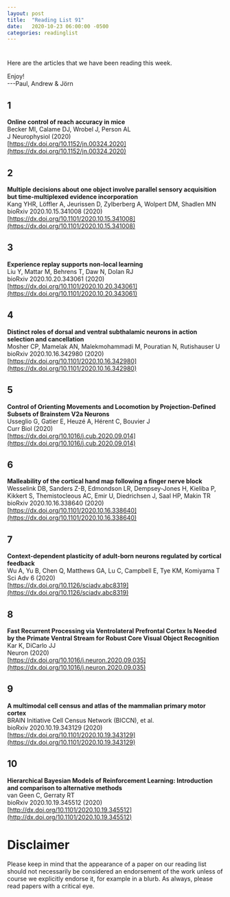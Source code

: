 ```yaml
---
layout: post
title:  "Reading List 91"
date:   2020-10-23 06:00:00 -0500
categories: readinglist
---
```


# 

Here are the articles that we have been reading this week.

Enjoy!  
---Paul, Andrew & Jörn

## 1
**Online control of reach accuracy in mice**  
Becker MI, Calame DJ, Wrobel J, Person AL  
J Neurophysiol (2020)  
[https://dx.doi.org/10.1152/jn.00324.2020](https://dx.doi.org/10.1152/jn.00324.2020)

## 2
**Multiple decisions about one object involve parallel sensory acquisition but time-multiplexed evidence incorporation**  
Kang YHR, Löffler A, Jeurissen D, Zylberberg A, Wolpert DM, Shadlen MN  
bioRxiv 2020.10.15.341008 (2020)  
[https://dx.doi.org/10.1101/2020.10.15.341008](https://dx.doi.org/10.1101/2020.10.15.341008)

## 3
**Experience replay supports non-local learning**  
Liu Y, Mattar M, Behrens T, Daw N, Dolan RJ  
bioRxiv 2020.10.20.343061 (2020)  
[https://dx.doi.org/10.1101/2020.10.20.343061](https://dx.doi.org/10.1101/2020.10.20.343061)

## 4
**Distinct roles of dorsal and ventral subthalamic neurons in action selection and cancellation**  
Mosher CP, Mamelak AN, Malekmohammadi M, Pouratian N, Rutishauser U  
bioRxiv 2020.10.16.342980 (2020)  
[https://dx.doi.org/10.1101/2020.10.16.342980](https://dx.doi.org/10.1101/2020.10.16.342980)

## 5
**Control of Orienting Movements and Locomotion by Projection-Defined Subsets of Brainstem V2a Neurons**  
Usseglio G, Gatier E, Heuzé A, Hérent C, Bouvier J  
Curr Biol (2020)  
[https://dx.doi.org/10.1016/j.cub.2020.09.014](https://dx.doi.org/10.1016/j.cub.2020.09.014)

## 6
**Malleability of the cortical hand map following a finger nerve block**  
Wesselink DB, Sanders Z-B, Edmondson LR, Dempsey-Jones H, Kieliba P, Kikkert S, Themistocleous AC, Emir U, Diedrichsen J, Saal HP, Makin TR  
bioRxiv 2020.10.16.338640 (2020)  
[https://dx.doi.org/10.1101/2020.10.16.338640](https://dx.doi.org/10.1101/2020.10.16.338640)

## 7
**Context-dependent plasticity of adult-born neurons regulated by cortical feedback**  
Wu A, Yu B, Chen Q, Matthews GA, Lu C, Campbell E, Tye KM, Komiyama T  
Sci Adv 6 (2020)  
[https://dx.doi.org/10.1126/sciadv.abc8319](https://dx.doi.org/10.1126/sciadv.abc8319)

## 8
**Fast Recurrent Processing via Ventrolateral Prefrontal Cortex Is Needed by the Primate Ventral Stream for Robust Core Visual Object Recognition**  
Kar K, DiCarlo JJ  
Neuron (2020)  
[https://dx.doi.org/10.1016/j.neuron.2020.09.035](https://dx.doi.org/10.1016/j.neuron.2020.09.035)

## 9
**A multimodal cell census and atlas of the mammalian primary motor cortex**  
BRAIN Initiative Cell Census Network (BICCN), et al.  
bioRxiv 2020.10.19.343129 (2020)  
[https://dx.doi.org/10.1101/2020.10.19.343129](https://dx.doi.org/10.1101/2020.10.19.343129)

## 10
**Hierarchical Bayesian Models of Reinforcement Learning: Introduction and comparison to alternative methods**  
van Geen C, Gerraty RT  
bioRxiv 2020.10.19.345512 (2020)  
[http://dx.doi.org/10.1101/2020.10.19.345512](http://dx.doi.org/10.1101/2020.10.19.345512)


# Disclaimer
Please keep in mind that the appearance of a paper on our reading list should not necessarily be considered an endorsement of the work unless of course we explicitly endorse it, for example in a blurb. As always, please read papers with a critical eye.
